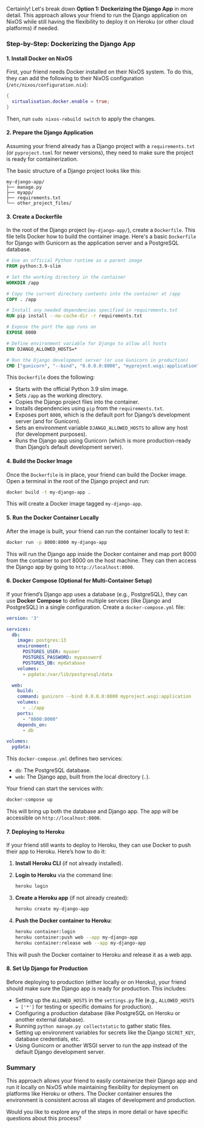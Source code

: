 Certainly! Let's break down **Option 1: Dockerizing the Django App** in more detail. This approach allows your friend to run the Django application on NixOS while still having the flexibility to deploy it on Heroku (or other cloud platforms) if needed.

### Step-by-Step: Dockerizing the Django App

#### 1. **Install Docker on NixOS**
   First, your friend needs Docker installed on their NixOS system. To do this, they can add the following to their NixOS configuration (`/etc/nixos/configuration.nix`):

   ```nix
   {
     virtualisation.docker.enable = true;
   }
   ```

   Then, run `sudo nixos-rebuild switch` to apply the changes.

#### 2. **Prepare the Django Application**
   Assuming your friend already has a Django project with a `requirements.txt` (or `pyproject.toml` for newer versions), they need to make sure the project is ready for containerization.

   The basic structure of a Django project looks like this:

   ```
   my-django-app/
   ├── manage.py
   ├── myapp/
   ├── requirements.txt
   └── other_project_files/
   ```

#### 3. **Create a Dockerfile**
   In the root of the Django project (`my-django-app/`), create a `Dockerfile`. This file tells Docker how to build the container image. Here's a basic `Dockerfile` for Django with Gunicorn as the application server and a PostgreSQL database.

   ```dockerfile
   # Use an official Python runtime as a parent image
   FROM python:3.9-slim

   # Set the working directory in the container
   WORKDIR /app

   # Copy the current directory contents into the container at /app
   COPY . /app

   # Install any needed dependencies specified in requirements.txt
   RUN pip install --no-cache-dir -r requirements.txt

   # Expose the port the app runs on
   EXPOSE 8000

   # Define environment variable for Django to allow all hosts
   ENV DJANGO_ALLOWED_HOSTS=*

   # Run the Django development server (or use Gunicorn in production)
   CMD ["gunicorn", "--bind", "0.0.0.0:8000", "myproject.wsgi:application"]
   ```

   This `Dockerfile` does the following:
   - Starts with the official Python 3.9 slim image.
   - Sets `/app` as the working directory.
   - Copies the Django project files into the container.
   - Installs dependencies using `pip` from the `requirements.txt`.
   - Exposes port `8000`, which is the default port for Django’s development server (and for Gunicorn).
   - Sets an environment variable `DJANGO_ALLOWED_HOSTS` to allow any host (for development purposes).
   - Runs the Django app using Gunicorn (which is more production-ready than Django’s default development server).

#### 4. **Build the Docker Image**
   Once the `Dockerfile` is in place, your friend can build the Docker image. Open a terminal in the root of the Django project and run:

   ```bash
   docker build -t my-django-app .
   ```

   This will create a Docker image tagged `my-django-app`.

#### 5. **Run the Docker Container Locally**
   After the image is built, your friend can run the container locally to test it:

   ```bash
   docker run -p 8000:8000 my-django-app
   ```

   This will run the Django app inside the Docker container and map port 8000 from the container to port 8000 on the host machine. They can then access the Django app by going to `http://localhost:8000`.

#### 6. **Docker Compose (Optional for Multi-Container Setup)**
   If your friend’s Django app uses a database (e.g., PostgreSQL), they can use **Docker Compose** to define multiple services (like Django and PostgreSQL) in a single configuration. Create a `docker-compose.yml` file:

   ```yaml
   version: '3'

   services:
     db:
       image: postgres:13
       environment:
         POSTGRES_USER: myuser
         POSTGRES_PASSWORD: mypassword
         POSTGRES_DB: mydatabase
       volumes:
         - pgdata:/var/lib/postgresql/data

     web:
       build: .
       command: gunicorn --bind 0.0.0.0:8000 myproject.wsgi:application
       volumes:
         - .:/app
       ports:
         - "8000:8000"
       depends_on:
         - db

   volumes:
     pgdata:
   ```

   This `docker-compose.yml` defines two services:
   - `db`: The PostgreSQL database.
   - `web`: The Django app, built from the local directory (`.`).

   Your friend can start the services with:

   ```bash
   docker-compose up
   ```

   This will bring up both the database and Django app. The app will be accessible on `http://localhost:8000`.

#### 7. **Deploying to Heroku**
   If your friend still wants to deploy to Heroku, they can use Docker to push their app to Heroku. Here’s how to do it:

   1. **Install Heroku CLI** (if not already installed).
   2. **Login to Heroku** via the command line:

      ```bash
      heroku login
      ```

   3. **Create a Heroku app** (if not already created):

      ```bash
      heroku create my-django-app
      ```

   4. **Push the Docker container to Heroku**:

      ```bash
      heroku container:login
      heroku container:push web --app my-django-app
      heroku container:release web --app my-django-app
      ```

   This will push the Docker container to Heroku and release it as a web app.

#### 8. **Set Up Django for Production**
   Before deploying to production (either locally or on Heroku), your friend should make sure the Django app is ready for production. This includes:

   - Setting up the `ALLOWED_HOSTS` in the `settings.py` file (e.g., `ALLOWED_HOSTS = ['*']` for testing or specific domains for production).
   - Configuring a production database (like PostgreSQL on Heroku or another external database).
   - Running `python manage.py collectstatic` to gather static files.
   - Setting up environment variables for secrets like the Django `SECRET_KEY`, database credentials, etc.
   - Using Gunicorn or another WSGI server to run the app instead of the default Django development server.

### Summary
This approach allows your friend to easily containerize their Django app and run it locally on NixOS while maintaining flexibility for deployment on platforms like Heroku or others. The Docker container ensures the environment is consistent across all stages of development and production.

Would you like to explore any of the steps in more detail or have specific questions about this process?
